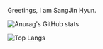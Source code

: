  Greetings, I am SangJin Hyun.

![Anurag's GitHub stats](https://github-readme-stats.vercel.app/api?username=sangjinhyun&show_icons=true&theme=merko&?count_private=true)

![Top Langs](https://github-readme-stats.vercel.app/api/top-langs/?username=SangJinHyun&theme=merko)


<!---
SangJinHyun/SangJinHyun is a ✨ special ✨ repository because its `README.md` (this file) appears on your GitHub profile.
You can click the Preview link to take a look at your changes.
--->
